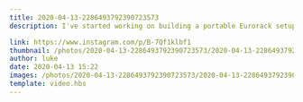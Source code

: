 ```yaml
---
title: 2020-04-13-2286493792390723573
description: I've started working on building a portable Eurorack setup. Clara approves of the results so far!

link: https://www.instagram.com/p/B-7Qf1klbf1
thumbnail: /photos/2020-04-13-2286493792390723573/2020-04-13-2286493792390723573.jpg
author: luke
date: 2020-04-13 15:22
images: /photos/2020-04-13-2286493792390723573/2020-04-13-2286493792390723573.jpg
template: video.hbs
---
```

